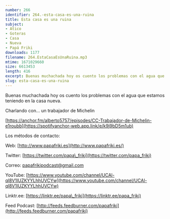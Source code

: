 ```yaml
---
number: 266
identifier: 264.-esta-casa-es-una-ruina
title: Esta casa es una ruina
subject:
- Atico
- Goteras
- Casa
- Nueva
- Papá Friki
downloads: 1177
filename: 264.EstaCasaEsUnaRuina.mp3
mtime: 1671029660
size: 6613453
length: 416
excerpt: Buenas muchachada hoy os cuento los problemas con el agua que estamos teniendo en la casa nueva
slug: esta-casa-es-una-ruina
---
```

Buenas muchachada hoy os cuento los problemas con el agua que estamos teniendo en la casa nueva.

Charlando con... un trabajador de Michelin

[https://anchor.fm/alberto5757/episodes/CC-Trabajador-de-Michelin-e1roubb](https://spotifyanchor-web.app.link/e/k9j9bD5m1ub)

Los métodos de contacto:

Web: [http://www.papafriki.es](http://www.papafriki.es/)

Twitter: [https://twitter.com/papa\_friki](https://twitter.com/papa_friki)

Correo: [papafrikipodcast@gmail.com](https://archive.org/details/papafrikipodast@gmail.com)

YouTube: [https://www.youtube.com/channel/UCAl-ql8V1IUZKYYLhhUVCYw](https://www.youtube.com/channel/UCAl-ql8V1IUZKYYLhhUVCYw)

Linktr.ee: [https://linktr.ee/papa\_friki](https://linktr.ee/papa_friki)

Feed Podcast: [http://feeds.feedburner.com/papafriki](http://feeds.feedburner.com/papafriki)